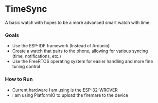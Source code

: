 # TimeSync 

A basic watch with hopes to be a more advanced smart watch with time.

### Goals

- Use the ESP-IDF framework (Instead of Ardunio)
- Create a watch that pairs to the phone, allowing for various syncing (time, notifications, etc.)
- Use the FreeRTOS operating system for easier handling and more fine tuning control

### How to Run

- Current hardware I am using is the ESP-32-WROVER
- I am using PlatformIO to upload the firemare to the device